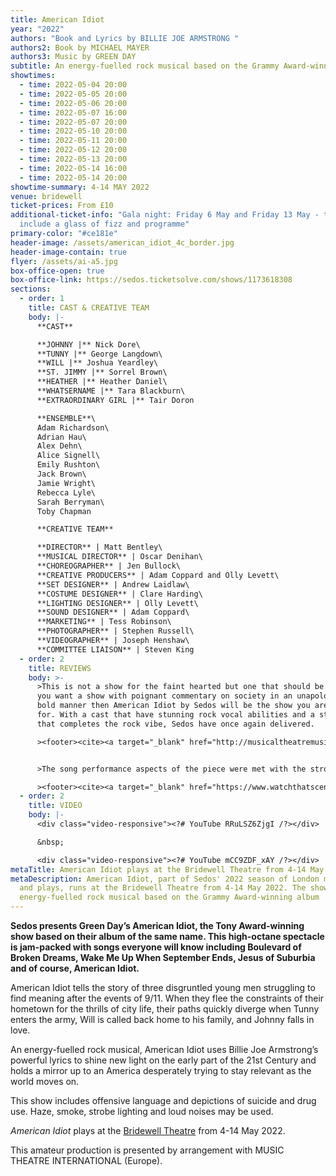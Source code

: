 ```yaml
---
title: American Idiot
year: "2022"
authors: "Book and Lyrics by BILLIE JOE ARMSTRONG "
authors2: Book by MICHAEL MAYER
authors3: Music by GREEN DAY
subtitle: An energy-fuelled rock musical based on the Grammy Award-winning album
showtimes:
  - time: 2022-05-04 20:00
  - time: 2022-05-05 20:00
  - time: 2022-05-06 20:00
  - time: 2022-05-07 16:00
  - time: 2022-05-07 20:00
  - time: 2022-05-10 20:00
  - time: 2022-05-11 20:00
  - time: 2022-05-12 20:00
  - time: 2022-05-13 20:00
  - time: 2022-05-14 16:00
  - time: 2022-05-14 20:00
showtime-summary: 4-14 MAY 2022
venue: bridewell
ticket-prices: From £10
additional-ticket-info: "Gala night: Friday 6 May and Friday 13 May - tickets
  include a glass of fizz and programme"
primary-color: "#ce181e"
header-image: /assets/american_idiot_4c_border.jpg
header-image-contain: true
flyer: /assets/ai-a5.jpg
box-office-open: true
box-office-link: https://sedos.ticketsolve.com/shows/1173618308
sections:
  - order: 1
    title: CAST & CREATIVE TEAM
    body: |-
      **CAST**

      **JOHNNY |** Nick Dore\
      **TUNNY |** George Langdown\
      **WILL |** Joshua Yeardley\
      **ST. JIMMY |** Sorrel Brown\
      **HEATHER |** Heather Daniel\
      **WHATSERNAME |** Tara Blackburn\
      **EXTRAORDINARY GIRL |** Tair Doron 

      **ENSEMBLE**\
      Adam Richardson\
      Adrian Hau\
      Alex Dehn\
      Alice Signell\
      Emily Rushton\
      Jack Brown\
      Jamie Wright\
      Rebecca Lyle\
      Sarah Berryman\
      Toby Chapman

      **CREATIVE TEAM**

      **DIRECTOR** | Matt Bentley\
      **MUSICAL DIRECTOR** | Oscar Denihan\
      **CHOREOGRAPHER** | Jen Bullock\
      **CREATIVE PRODUCERS** | Adam Coppard and Olly Levett\
      **SET DESIGNER** | Andrew Laidlaw\
      **COSTUME DESIGNER** | Clare Harding\
      **LIGHTING DESIGNER** | Olly Levett\
      **SOUND DESIGNER** | Adam Coppard\
      **MARKETING** | Tess Robinson\
      **PHOTOGRAPHER** | Stephen Russell\
      **VIDEOGRAPHER** | Joseph Henshaw\
      **COMMITTEE LIAISON** | Steven King
  - order: 2
    title: REVIEWS
    body: >-
      >This is not a show for the faint hearted but one that should be seen. If
      you want a show with poignant commentary on society in an unapologetic
      bold manner then American Idiot by Sedos will be the show you are looking
      for. With a cast that have stunning rock vocal abilities and a staging
      that completes the rock vibe, Sedos have once again delivered.

      ><footer><cite><a target="_blank" href="http://musicaltheatremusings.co.uk/american-idiot-sedos">American Idiot, 2022, Musical Theatre Musings</a></cite></footer>


      >The song performance aspects of the piece were met with the strong cast all round - many of which are destined for a bigger stage - who took them on with electric intensity… Having an incredible live band brought that extra dynamic that brought immense power when combined with the full company in particular. The choreography by Jen Bullock was enticing and worked well with the stage given, as well as the road cases used as the main props throughout. Furthermore, the lighting, designed by Olly Levett, was used effectively in conjunction with this… Loaded with the great track list including 'Jesus of Suburbia', 'Boulevard of Broken Dreams', 'Holiday', 'Wake Me Up When September Ends' and of course, 'American Idiot', plus an additional beautiful surprise encore, this show will undoubtedly leave you unapologetically humming them for at least a week afterwards. This version of American Idiot, directed by Matt Bentley, is one of Sedos’s best shows yet.

      ><footer><cite><a target="_blank" href="https://www.watchthatscene.com/post/american-idiot-musical-review">American Idiot, 2022, Watch That Scene</a></cite></footer>
  - order: 2
    title: VIDEO
    body: |-
      <div class="video-responsive"><?# YouTube RRuLSZ6ZjgI /?></div>

      &nbsp;

      <div class="video-responsive"><?# YouTube mCC9ZDF_xAY /?></div>
metaTitle: American Idiot plays at the Bridewell Theatre from 4-14 May 2022
metaDescription: American Idiot, part of Sedos' 2022 season of London musicals
  and plays, runs at the Bridewell Theatre from 4-14 May 2022. The show is an
  energy-fuelled rock musical based on the Grammy Award-winning album
---
```

**Sedos presents Green Day’s American Idiot, the Tony Award-winning show based on their album of the same name. This high-octane spectacle is jam-packed with songs everyone will know including Boulevard of Broken Dreams, Wake Me Up When September Ends, Jesus of Suburbia and of course, American Idiot.** 

American Idiot tells the story of three disgruntled young men struggling to find meaning after the events of 9/11. When they flee the constraints of their hometown for the thrills of city life, their paths quickly diverge when Tunny enters the army, Will is called back home to his family, and Johnny falls in love.

An energy-fuelled rock musical, American Idiot uses Billie Joe Armstrong’s powerful lyrics to shine new light on the early part of the 21st Century and holds a mirror up to an America desperately trying to stay relevant as 
the world moves on. 

This show includes offensive language and depictions of suicide and drug use. Haze, smoke, strobe lighting and loud noises may be used.

*American Idiot* plays at the [Bridewell Theatre](https://sedos.co.uk/venues/bridewell) from 4-14 May 2022.

This amateur production is presented by arrangement with MUSIC THEATRE INTERNATIONAL (Europe).